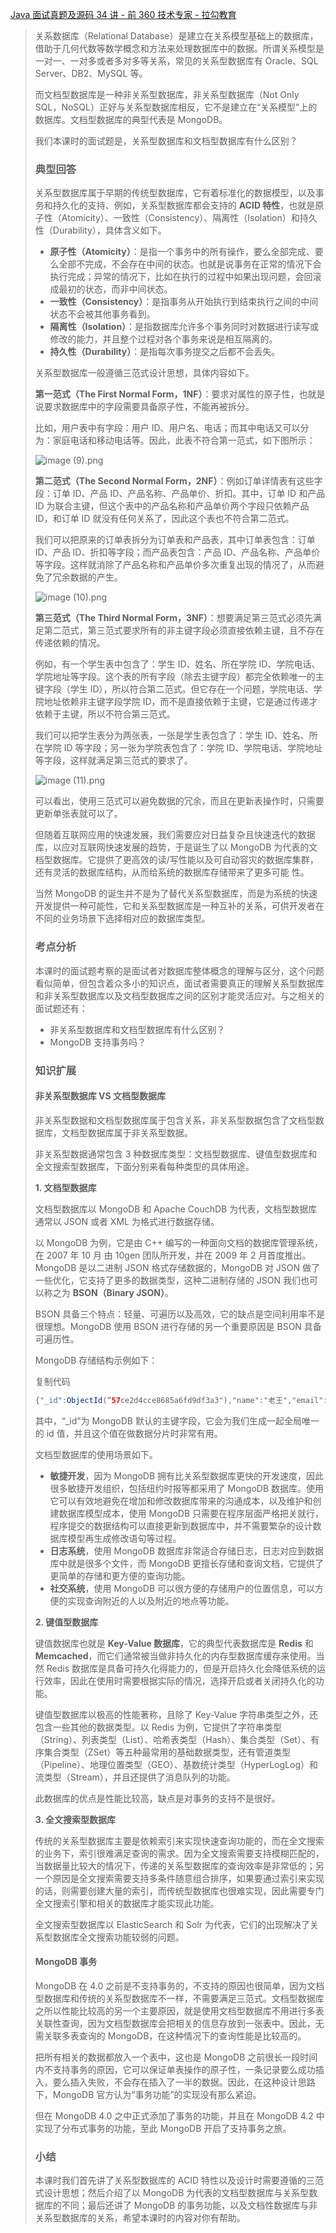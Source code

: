 [Java 面试真题及源码 34 讲 - 前 360 技术专家 - 拉勾教育](https://kaiwu.lagou.com/course/courseInfo.htm?courseId=59&sid=20-h5Url-0&buyFrom=2&pageId=1pz4#/detail/pc?id=1778)



> 关系数据库（Relational Database）是建立在关系模型基础上的数据库，借助于几何代数等数学概念和方法来处理数据库中的数据。所谓关系模型是一对一、一对多或者多对多等关系，常见的关系型数据库有 Oracle、SQL Server、DB2、MySQL 等。
>
> 而文档型数据库是一种非关系型数据库，非关系型数据库（Not Only SQL，NoSQL）正好与关系型数据库相反，它不是建立在“关系模型”上的数据库。文档型数据库的典型代表是 MongoDB。
>
> 我们本课时的面试题是，关系型数据库和文档型数据库有什么区别？
>
> ### 典型回答
>
> 关系型数据库属于早期的传统型数据库，它有着标准化的数据模型，以及事务和持久化的支持、例如，关系型数据库都会支持的 **ACID 特性**，也就是原子性（Atomicity）、一致性（Consistency）、隔离性（Isolation）和持久性（Durability），具体含义如下。
>
> - **原子性（Atomicity）**：是指一个事务中的所有操作，要么全部完成、要么全部不完成，不会存在中间的状态。也就是说事务在正常的情况下会执行完成；异常的情况下，比如在执行的过程中如果出现问题，会回滚成最初的状态，而非中间状态。
> - **一致性（Consistency）**：是指事务从开始执行到结束执行之间的中间状态不会被其他事务看到。
> - **隔离性（Isolation）**：是指数据库允许多个事务同时对数据进行读写或修改的能力，并且整个过程对各个事务来说是相互隔离的。
> - **持久性（Durability）**：是指每次事务提交之后都不会丢失。
>
> 关系型数据库一般遵循三范式设计思想，具体内容如下。
>
> **第一范式（The First Normal Form，1NF）**：要求对属性的原子性，也就是说要求数据库中的字段需要具备原子性，不能再被拆分。
>
> 比如，用户表中有字段：用户 ID、用户名、电话；而其中电话又可以分为：家庭电话和移动电话等。因此，此表不符合第一范式，如下图所示：
>
> ![image (9).png](https://s0.lgstatic.com/i/image/M00/04/EE/Ciqc1F609LGAVe-VAACjotekkQg824.png)
>
> **第二范式（The Second Normal Form，2NF）**：例如订单详情表有这些字段：订单 ID、产品 ID、产品名称、产品单价、折扣。其中，订单 ID 和产品 ID 为联合主键，但这个表中的产品名称和产品单价两个字段只依赖产品 ID，和订单 ID 就没有任何关系了，因此这个表也不符合第二范式。
>
> 我们可以把原来的订单表拆分为订单表和产品表，其中订单表包含：订单 ID、产品 ID、折扣等字段；而产品表包含：产品 ID、产品名称、产品单价等字段。这样就消除了产品名称和产品单价多次重复出现的情况了，从而避免了冗余数据的产生。
>
> ![image (10).png](https://s0.lgstatic.com/i/image/M00/04/EE/CgqCHl609MKAFYSYAADJf5bDe60684.png)
>
> **第三范式（The Third Normal Form，3NF）**：想要满足第三范式必须先满足第二范式，第三范式要求所有的非主键字段必须直接依赖主键，且不存在传递依赖的情况。
>
> 例如，有一个学生表中包含了：学生 ID、姓名、所在学院 ID、学院电话、学院地址等字段。这个表的所有字段（除去主键字段）都完全依赖唯一的主键字段（学生 ID），所以符合第二范式。但它存在一个问题，学院电话、学院地址依赖非主键字段学院 ID，而不是直接依赖于主键，它是通过传递才依赖于主键，所以不符合第三范式。
>
> 我们可以把学生表分为两张表，一张是学生表包含了：学生 ID、姓名、所在学院 ID 等字段；另一张为学院表包含了：学院 ID、学院电话、学院地址等字段，这样就满足第三范式的要求了。
>
> ![image (11).png](https://s0.lgstatic.com/i/image/M00/04/EE/Ciqc1F609NeAe9auAADiqrkjytE051.png)
>
> 可以看出，使用三范式可以避免数据的冗余，而且在更新表操作时，只需要更新单张表就可以了。
>
> 但随着互联网应用的快速发展，我们需要应对日益复杂且快速迭代的数据库，以应对互联网快速发展的趋势，于是诞生了以 MongoDB 为代表的文档型数据库。它提供了更高效的读/写性能以及可自动容灾的数据库集群，还有灵活的数据库结构，从而给系统的数据库存储带来了更多可能 性。
>
> 当然 MongoDB 的诞生并不是为了替代关系型数据库，而是为系统的快速开发提供一种可能性，它和关系型数据库是一种互补的关系，可供开发者在不同的业务场景下选择相对应的数据库类型。
>
> ### 考点分析
>
> 本课时的面试题考察的是面试者对数据库整体概念的理解与区分，这个问题看似简单，但包含着众多小的知识点，面试者需要真正的理解关系型数据库和非关系型数据库以及文档型数据库之间的区别才能灵活应对。与之相关的面试题还有：
>
> - 非关系型数据库和文档型数据库有什么区别？
> - MongoDB 支持事务吗？
>
> ### 知识扩展
>
> #### 非关系型数据库 VS 文档型数据库
>
> 非关系型数据和文档型数据库属于包含关系，非关系型数据包含了文档型数据库，文档型数据库属于非关系型数据。
>
> 非关系型数据通常包含 3 种数据库类型：文档型数据库、键值型数据库和全文搜索型数据库，下面分别来看每种类型的具体用途。
>
> **1. 文档型数据库**
>
> 文档型数据库以 MongoDB 和 Apache CouchDB 为代表，文档型数据库通常以 JSON 或者 XML 为格式进行数据存储。
>
> 以 MongoDB 为例，它是由 C++ 编写的一种面向文档的数据库管理系统，在 2007 年 10 月 由 10gen 团队所开发，并在 2009 年 2 月首度推出。MongoDB 是以二进制 JSON 格式存储数据的，MongoDB 对 JSON 做了一些优化，它支持了更多的数据类型，这种二进制存储的 JSON 我们也可以称之为 **BSON（Binary JSON）**。
>
> BSON 具备三个特点：轻量、可遍历以及高效，它的缺点是空间利用率不是很理想。MongoDB 使用 BSON 进行存储的另一个重要原因是 BSON 具备可遍历性。
>
> MongoDB 存储结构示例如下：
>
> 复制代码
>
> ```java
> {"_id":ObjectId(“57ce2d4cce8685a6fd9df3a3"),"name":"老王","email":['java@qq.com','java@163.com']}
> ```
>
> 其中，“_id”为 MongoDB 默认的主键字段，它会为我们生成一起全局唯一的 id 值，并且这个值在做数据分片时非常有用。
>
> 文档型数据库的使用场景如下。
>
> - **敏捷开发**，因为 MongoDB 拥有比关系型数据库更快的开发速度，因此很多敏捷开发组织，包括纽约时报等都采用了 MongoDB 数据库。使用它可以有效地避免在增加和修改数据库带来的沟通成本，以及维护和创建数据库模型成本，使用 MongoDB 只需要在程序层面严格把关就行，程序提交的数据结构可以直接更新到数据库中，并不需要繁杂的设计数据库模型再生成修改语句等过程。
> - **日志系统**，使用 MongoDB 数据库非常适合存储日志，日志对应到数据库中就是很多个文件，而 MongoDB 更擅长存储和查询文档，它提供了更简单的存储和更方便的查询功能。
> - **社交系统**，使用 MongoDB 可以很方便的存储用户的位置信息，可以方便的实现查询附近的人以及附近的地点等功能。
>
> **2. 键值型数据库**
>
> 键值数据库也就是 **Key-Value 数据库**，它的典型代表数据库是 **Redis** 和 **Memcached**，而它们通常被当做非持久化的内存型数据库缓存来使用。当然 Redis 数据库是具备可持久化得能力的，但是开启持久化会降低系统的运行效率，因此在使用时需要根据实际的情况，选择开启或者关闭持久化的功能。
>
> 键值型数据库以极高的性能著称，且除了 Key-Value 字符串类型之外，还包含一些其他的数据类型。以 Redis 为例，它提供了字符串类型（String）、列表类型（List）、哈希表类型（Hash）、集合类型（Set）、有序集合类型（ZSet）等五种最常用的基础数据类型，还有管道类型（Pipeline）、地理位置类型（GEO）、基数统计类型（HyperLogLog）和流类型（Stream），并且还提供了消息队列的功能。
>
> 此数据库的优点是性能比较高，缺点是对事务的支持不是很好。
>
> **3. 全文搜索型数据库**
>
> 传统的关系型数据库主要是依赖索引来实现快速查询功能的，而在全文搜索的业务下，索引很难满足查询的需求。因为全文搜索需要支持模糊匹配的，当数据量比较大的情况下，传递的关系型数据库的查询效率是非常低的；另一个原因是全文搜索需要支持多条件随意组合排序，如果要通过索引来实现的话，则需要创建大量的索引，而传统型数据库也很难实现，因此需要专门全文搜索引擎和相关的数据库才能实现此功能。
>
> 全文搜索型数据库以 ElasticSearch 和 Solr 为代表，它们的出现解决了关系型数据库全文搜索功能较弱的问题。
>
> #### MongoDB 事务
>
> MongoDB 在 4.0 之前是不支持事务的，不支持的原因也很简单，因为文档型数据库和传统的关系型数据库不一样，不需要满足三范式。文档型数据库之所以性能比较高的另一个主要原因，就是使用文档型数据库不用进行多表关联性查询，因为文档型数据库会把相关的信息存放到一张表中。因此，无需关联多表查询的 MongoDB，在这种情况下的查询性能是比较高的。
>
> 把所有相关的数据都放入一个表中，这也是 MongoDB 之前很长一段时间内不支持事务的原因，它可以保证单表操作的原子性，一条记录要么成功插入，要么插入失败，不会存在插入了一半的数据。因此，在这种设计思路下，MongoDB 官方认为“事务功能”的实现没有那么紧迫。
>
> 但在 MongoDB 4.0 之中正式添加了事务的功能，并且在 MongoDB 4.2 中实现了分布式事务的功能，至此 MongoDB 开启了支持事务之旅。
>
> ### 小结
>
> 本课时我们首先讲了关系型数据库的 ACID 特性以及设计时需要遵循的三范式设计思想；然后介绍了以 MongoDB 为代表的文档型数据库与关系型数据库的不同；最后还讲了 MongoDB 的事务功能，以及文档性数据库与非关系型数据库的关系，希望本课时的内容对你有帮助。